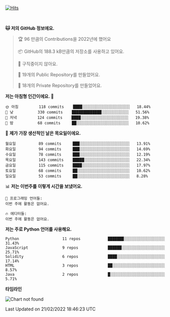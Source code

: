 [![Hits](https://hits.seeyoufarm.com/api/count/incr/badge.svg?url=https%3A%2F%2Fgithub.com%2FSoohan-Park&count_bg=%23000000&title_bg=%23828282&icon=gradle.svg&icon_color=%23FFFFFF&title=Visited&edge_flat=false)](https://hits.seeyoufarm.com)  

<br/>

<!--START_SECTION:waka-->
**🐱 저의 GitHub 정보에요.** 

> 🏆 96 만큼의 Contributions을 2022년에 했어요
 > 
> 📦 GitHub의 188.3 kB만큼의 저장소를 사용하고 있어요. 
 > 
> 🚫 구직중이지 않아요.
 > 
> 📜 19개의 Public Repository를 만들었어요. 
 > 
> 🔑 18개의 Private Repository를 만들었어요.  
 > 
**저는 아침형 인간이에요. 🐤** 

```text
🌞 아침         118 commits    ████░░░░░░░░░░░░░░░░░░░░░   18.44% 
🌆 낮　         330 commits    █████████████░░░░░░░░░░░░   51.56% 
🌃 저녁         124 commits    ████░░░░░░░░░░░░░░░░░░░░░   19.38% 
🌙 밤　         68 commits     ██░░░░░░░░░░░░░░░░░░░░░░░   10.62%

```
📅 **제가 가장 생산적인 날은 목요일이에요.** 

```text
월요일          89 commits     ███░░░░░░░░░░░░░░░░░░░░░░   13.91% 
화요일          94 commits     ███░░░░░░░░░░░░░░░░░░░░░░   14.69% 
수요일          78 commits     ███░░░░░░░░░░░░░░░░░░░░░░   12.19% 
목요일          143 commits    █████░░░░░░░░░░░░░░░░░░░░   22.34% 
금요일          115 commits    ████░░░░░░░░░░░░░░░░░░░░░   17.97% 
토요일          68 commits     ██░░░░░░░░░░░░░░░░░░░░░░░   10.62% 
일요일          53 commits     ██░░░░░░░░░░░░░░░░░░░░░░░   8.28%

```


📊 **저는 이번주를 이렇게 시간을 보냈어요.** 

```text
💬 프로그래밍 언어들: 
이번 주에 활동은 없어요.

🔥 에디터들: 
이번 주에 활동은 없어요.

```

**저는 주로 Python 언어를 사용해요.** 

```text
Python                   11 repos            ███████░░░░░░░░░░░░░░░░░░   31.43% 
JavaScript               9 repos             ██████░░░░░░░░░░░░░░░░░░░   25.71% 
Solidity                 6 repos             ████░░░░░░░░░░░░░░░░░░░░░   17.14% 
HTML                     3 repos             ██░░░░░░░░░░░░░░░░░░░░░░░   8.57% 
Java                     2 repos             █░░░░░░░░░░░░░░░░░░░░░░░░   5.71%

```


**타임라인**

![Chart not found](https://raw.githubusercontent.com/Soohan-Park/Soohan-Park/master/charts/bar_graph.png) 


 Last Updated on 21/02/2022 18:46:23 UTC
<!--END_SECTION:waka-->
